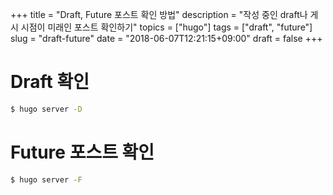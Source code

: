 +++
title = "Draft, Future 포스트 확인 방법"
description = "작성 중인 draft나 게시 시점이 미래인 포스트 확인하기"
topics = ["hugo"]
tags = ["draft", "future"]
slug = "draft-future"
date = "2018-06-07T12:21:15+09:00"
draft = false
+++

# Draft 확인

```bash
$ hugo server -D
```

# Future 포스트 확인

```bash
$ hugo server -F
```

